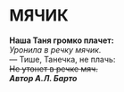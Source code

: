 # **МЯЧИК**   
**Наша Таня громко плачет:**  
*Уронила в речку мячик.*  
— Тише, Танечка, не плачь:  
~~Не утонет в речке мяч.~~  
**_Автор А.Л. Барто_**

